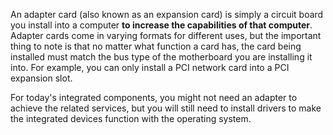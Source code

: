 An adapter card (also known as an expansion card) is simply a circuit board you install into a computer **to increase the capabilities of that computer**. Adapter cards come in varying formats for different uses, but the important thing to note is that no matter what function a card has, the card being installed must match the bus type of the motherboard you are installing it into. For example, you can only install a PCI network card into a PCI expansion slot.

For today's integrated components, you might not need an adapter to achieve the related services, but you will still need to install drivers to make the integrated devices function with the operating system.